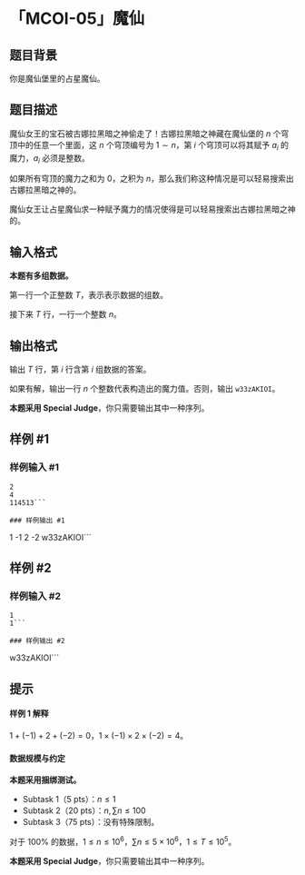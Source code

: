 # 「MCOI-05」魔仙

## 题目背景

你是魔仙堡里的占星魔仙。

## 题目描述

魔仙女王的宝石被古娜拉黑暗之神偷走了！古娜拉黑暗之神藏在魔仙堡的 $n$ 个穹顶中的任意一个里面，这 $n$ 个穹顶编号为 $1 \sim n$，第 $i$ 个穹顶可以将其赋予 $a_i$ 的魔力，$a_i$ 必须是整数。

如果所有穹顶的魔力之和为 $0$，之积为 $n$，那么我们称这种情况是可以轻易搜索出古娜拉黑暗之神的。

魔仙女王让占星魔仙求一种赋予魔力的情况使得是可以轻易搜索出古娜拉黑暗之神的。

## 输入格式

**本题有多组数据。**  

第一行一个正整数 $T$，表示表示数据的组数。 

接下来 $T$ 行，一行一个整数 $n$。

## 输出格式

输出 $T$ 行，第 $i$ 行含第 $i$ 组数据的答案。

如果有解，输出一行 $n$ 个整数代表构造出的魔力值。否则，输出 `w33zAKIOI`。

**本题采用 Special Judge**，你只需要输出其中一种序列。

## 样例 #1

### 样例输入 #1
```
2
4
114513```

### 样例输出 #1

```
1 -1 2 -2
w33zAKIOI```

## 样例 #2

### 样例输入 #2
```
1
1```

### 样例输出 #2

```
w33zAKIOI```

## 提示

#### 样例 1 解释

$1 +(-1)+2+(-2)=0$，$1 \times (-1) \times 2 \times (-2)=4$。

#### 数据规模与约定

**本题采用捆绑测试。**

 - Subtask 1（5 pts）：$n\le 1$
 - Subtask 2（20 pts）：$n,\sum n\le 100$
 - Subtask 3（75 pts）：没有特殊限制。

对于 $100\%$ 的数据，$1 \le n\le10^6$，$\sum n\le 5\times10^6$，$1\le T\le10^5$。

**本题采用 Special Judge**，你只需要输出其中一种序列。
